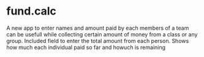 # fund.calc

A new app to enter names and amount paid by each members of a team can be usefull while collecting certain amount of money from a class or any group.
Included field to enter the total amount from each person.
Shows how much each individual paid so far and howuch is remaining 
